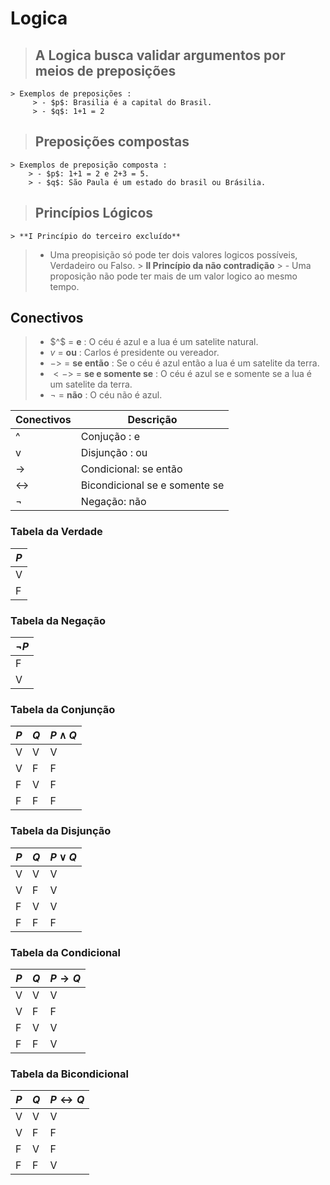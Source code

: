 # Logica 

> ## A Logica busca validar argumentos por meios de preposições 
	> Exemplos de preposições :   
		 > - $p$: Brasilia é a capital do Brasil.  
   		 > - $q$: 1+1 = 2

> ## Preposições compostas 
	> Exemplos de preposição composta :
		> - $p$: 1+1 = 2 e 2+3 = 5.
		> - $q$: São Paula é um estado do brasil ou Brásilia.
	

> ## Princípios Lógicos 
	> **I Princípio do terceiro excluído**
  >  - Uma preopisição só pode ter dois valores logicos possíveis, Verdadeiro ou Falso.
	> **II Princípio da não contradição**
	>  - Uma proposição não pode ter mais de um valor logico ao mesmo tempo.

## Conectivos 
  > - $^$ = **e** : O céu é azul e a lua é um satelite natural.
  > - $v$ = **ou** :  Carlos é presidente ou vereador.
  > - $->$ = **se então** : Se o céu é azul então a lua é um satelite da terra.
  > - $<->$ = **se e somente se** : O céu é azul se e somente se a lua é um satelite da terra. 
  > - $¬$ = **não** : O céu não é azul.

| Conectivos  | Descrição                    |
| ----------- | ---------------------------- |
| ^           | Conjução : e                 |
| v           | Disjunção : ou               |
| ->          | Condicional: se então        |
| <->         | Bicondicional se e somente se|
| ¬           | Negação: não                 |

### Tabela da Verdade
| $P$ |
|-----|
| V   | 
| F   | 
### Tabela da Negação
| $¬P$ |
|------|
| F    | 
| V    | 
### Tabela da Conjunção 
| $P$ | $Q$ | $P∧Q$ |
|-----|-----|-------|
| V   | V   | V     |
| V   | F   | F     |
| F   | V   | F     |
| F   | F   | F     |
### Tabela da Disjunção
| $P$ | $Q$ | $P∨Q$ |
|-----|-----|-------|
| V   | V   | V     |
| V   | F   | V     |
| F   | V   | V     |
| F   | F   | F     |
### Tabela da Condicional
| $P$ | $Q$ | $P→Q$ |
|-----|-----|-------|
| V   | V   | V     |
| V   | F   | F     |
| F   | V   | V     |
| F   | F   | V     |
### Tabela da Bicondicional
| $P$ | $Q$ | $P↔Q$ |
|-----|-----|-------|
| V   | V   | V     |
| V   | F   | F     |
| F   | V   | F     |
| F   | F   | V     |



